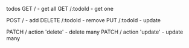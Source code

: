 todos
GET / - get all
GET /:todoId - get one

POST / - add 
DELETE /:todoId - remove
PUT /:todoId -  update

PATCH / action 'delete' - delete many
PATCH / action 'update' - update many

